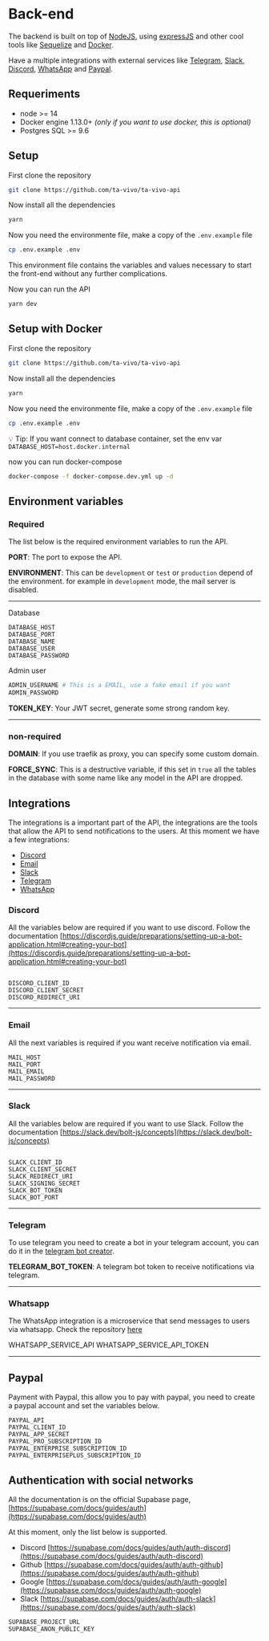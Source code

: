 # Back-end

The backend is built on top of [NodeJS](https://nodejs.org/es/), using [expressJS](https://expressjs.com/) and other cool tools like [Sequelize](https://sequelize.org/) and [Docker](https://www.docker.com/).

Have a multiple integrations with external services like [Telegram](https://telegram.org/), [Slack](https://slack.com/), [Discord](https://discordapp.com/), [WhatsApp](https://developers.facebook.com/docs/whatsapp/cloud-api/) and [Paypal](https://www.paypal.com/).

## Requeriments

- node >= 14
- Docker engine 1.13.0+ *(only if you want to use docker, this is optional)*
- Postgres SQL >= 9.6

## Setup 

First clone the repository

```bash
git clone https://github.com/ta-vivo/ta-vivo-api
```

Now install all the dependencies

```bash
yarn
```

Now you need the environmente file, make a copy of the `.env.example` file

```bash
cp .env.example .env
```

This environment file contains the variables and values necessary to start the front-end without any further complications.

Now you can run the API

```bash
yarn dev
```

## Setup with Docker

First clone the repository

```bash
git clone https://github.com/ta-vivo/ta-vivo-api
```

Now install all the dependencies

```bash
yarn
```

Now you need the environmente file, make a copy of the `.env.example` file

```bash
cp .env.example .env
```

💡 Tip: If you want connect to database container, set the env var `DATABASE_HOST=host.docker.internal`

now you can run docker-compose

```bash
docker-compose -f docker-compose.dev.yml up -d
```

## Environment variables

### Required

The list below is the required environment variables to run the API.

**PORT**: The port to expose the API.

**ENVIRONMENT**: This can be `development` or `test` or `production` depend of the environment. for example in `development` mode, the mail server is disabled.

---

Database

```
DATABASE_HOST
DATABASE_PORT
DATABASE_NAME
DATABASE_USER
DATABASE_PASSWORD
```

Admin user

```bash
ADMIN_USERNAME # This is a EMAIL, use a fake email if you want
ADMIN_PASSWORD
```

**TOKEN_KEY**: Your JWT secret, generate some strong random key.

---

### non-required

**DOMAIN**: If you use traefik as proxy, you can specify some custom domain.

**FORCE_SYNC**: This is a destructive variable, if this set in `true` all the tables in the database with some name like any model in the API are dropped.

## Integrations

The integrations is a important part of the API, the integrations are the tools that allow the API to send notifications to the users. At this moment we have a few integrations:

- [Discord](#discord)
- [Email](#email)
- [Slack](#slack)
- [Telegram](#telegram)
- [WhatsApp](#whatsapp)

### Discord
All the variables below are required if you want to use discord. Follow the documentation [https://discordjs.guide/preparations/setting-up-a-bot-application.html#creating-your-bot](https://discordjs.guide/preparations/setting-up-a-bot-application.html#creating-your-bot)

<img :src="$withBase('/img/discord-integration.png')" />

```
DISCORD_CLIENT_ID
DISCORD_CLIENT_SECRET
DISCORD_REDIRECT_URI
```

---

### Email
All the next variables is required if you want receive notification via email.

```
MAIL_HOST
MAIL_PORT
MAIL_EMAIL
MAIL_PASSWORD
```

---

### Slack
All the variables below are required if you want to use Slack. Follow the documentation [https://slack.dev/bolt-js/concepts](https://slack.dev/bolt-js/concepts)

<img :src="$withBase('/img/slack-integration.png')" />

```
SLACK_CLIENT_ID
SLACK_CLIENT_SECRET
SLACK_REDIRECT_URI
SLACK_SIGNING_SECRET
SLACK_BOT_TOKEN
SLACK_BOT_PORT
```

---

### Telegram

To use telegram you need to create a bot in your telegram account, you can do it in the [telegram bot creator](https://core.telegram.org/bots).

**TELEGRAM_BOT_TOKEN**: A telegram bot token to receive notifications via telegram.

---

### Whatsapp

The WhatsApp integration is a microservice that send messages to users via whatsapp. Check the repository [here](https://github.com/ta-vivo/ta-vivo-whatsapp-service)

WHATSAPP_SERVICE_API
WHATSAPP_SERVICE_API_TOKEN

---

## Paypal
Payment with Paypal, this allow you to pay with paypal, you need to create a paypal account and set the variables below.


```
PAYPAL_API
PAYPAL_CLIENT_ID
PAYPAL_APP_SECRET
PAYPAL_PRO_SUBSCRIPTION_ID
PAYPAL_ENTERPRISE_SUBSCRIPTION_ID
PAYPAL_ENTERPRISEPLUS_SUBSCRIPTION_ID
```

## Authentication with social networks

All the documentation is on the official Supabase page, [https://supabase.com/docs/guides/auth](https://supabase.com/docs/guides/auth)

At this moment, only the list below is supported.

- Discord [https://supabase.com/docs/guides/auth/auth-discord](https://supabase.com/docs/guides/auth/auth-discord)
- Github [https://supabase.com/docs/guides/auth/auth-github](https://supabase.com/docs/guides/auth/auth-github)
- Google [https://supabase.com/docs/guides/auth/auth-google](https://supabase.com/docs/guides/auth/auth-google)
- Slack [https://supabase.com/docs/guides/auth/auth-slack](https://supabase.com/docs/guides/auth/auth-slack)

```
SUPABASE_PROJECT_URL
SUPABASE_ANON_PUBLIC_KEY
```
